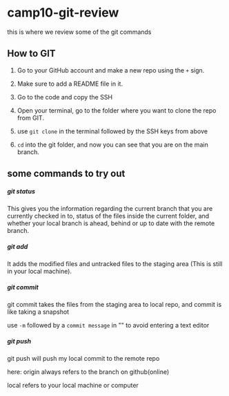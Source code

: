 # camp10-git-review

this is where we review some of the git commands

## How to GIT

1. Go to your GitHub account and make a new repo using the `+` sign.
2. Make sure to add a README file in it.
3. Go to the code and copy the SSH

4. Open your terminal, go to the folder where you want to clone the repo from GIT.

5. use `git clone` in the terminal followed by the SSH keys from above

6. `cd` into the git folder, and now you can see that you are on the main branch.

## some commands to try out

##### git status

This gives you the information regarding the current branch that you are currently checked in to, status of the files inside the current folder, and whether your local branch is ahead, behind or up to date with the remote branch.

##### git add

It adds the modified files and untracked files to the staging area (This is still in your local machine).

##### git commit

git commit takes the files from the staging area to local repo, and commit is like taking a snapshot

use `-m` followed by a `commit message` in "" to avoid entering a text editor

##### git push

git push will push my local commit to the remote repo

here: origin always refers to the branch on github(online)

local refers to your local machine or computer
